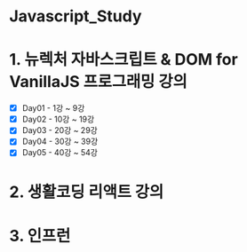 # Javascript_Study

# 1. 뉴렉처 자바스크립트 & DOM for VanillaJS 프로그래밍 강의
 
 - [x] Day01 - 1강 ~ 9강
 - [x] Day02 - 10강 ~ 19강
 - [x] Day03 - 20강 ~ 29강
 - [x] Day04 - 30강 ~ 39강
 - [x] Day05 - 40강 ~ 54강

# 2. 생활코딩 리액트 강의

# 3. 인프런 

